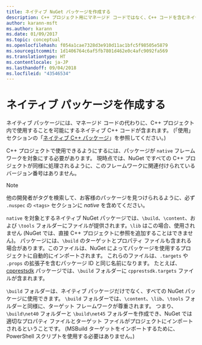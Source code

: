```yaml
---
title: ネイティブ NuGet パッケージを作成する
description: C++ プロジェクト用にマネージド コードではなく、C++ コードを含むネイティブ NuGet パッケージを作成する方法に関する詳細です。
author: karann-msft
ms.author: karann
ms.date: 01/09/2017
ms.topic: conceptual
ms.openlocfilehash: f054a1cae7328d3e910d11ac1bfc5f98505e5879
ms.sourcegitcommit: 1d1406764c6af5fb7801d462e0c4afc9092fa569
ms.translationtype: HT
ms.contentlocale: ja-JP
ms.lasthandoff: 09/04/2018
ms.locfileid: "43546534"
---
```

# <a name="creating-native-packages"></a>ネイティブ パッケージを作成する

ネイティブ パッケージには、マネージド コードの代わりに、C++ プロジェクト内で使用することを可能にするネイティブ C++ コードが含まれます。 (「使用」セクションの「[ネイティブ C++ パッケージ](../consume-packages/finding-and-choosing-packages.md#native-c-packages)」を参照してください。)

C++ プロジェクトで使用できるようにするには、パッケージが `native` フレームワークを対象にする必要があります。 現時点では、NuGet ですべての C++ プロジェクトが同様に処理されるように、このフレームワークに関連付けられているバージョン番号はありません。

> [!Note]
> 他の開発者がタグを検索して、お客様のパッケージを見つけられるように、必ず `.nuspec` の `<tags>` セクションに *native* を含めてください。

`native` を対象とするネイティブ NuGet パッケージでは、`\build`、`\content`、および `\tools` フォルダーにファイルが提供されます。`\lib` はこの場合、使用されません (NuGet では、直接 C++ プロジェクトに参照を追加することはできません)。 パッケージには、`\build` のターゲットとプロパティ ファイルも含まれる場合があります。このファイルは、NuGet によってパッケージを使用するプロジェクトに自動的にインポートされます。 これらのファイルは、`.targets` や `.props` の拡張子を含むパッケージ ID と同じ名前になります。 たとえば、[cpprestsdk](https://nuget.org/packages/cpprestsdk/) パッケージでは、`\build` フォルダーに `cpprestsdk.targets` ファイルが含まれます。

`\build` フォルダーは、ネイティブ パッケージだけでなく、すべての NuGet パッケージに使用できます。 `\build` フォルダーでは、`\content`、`\lib`、`\tools` フォルダーと同様に、ターゲット フレームワークが尊重されます。 つまり、`\build\net40` フォルダーと `\build\net45` フォルダーを作成でき、NuGet では適切なプロパティ ファイルとターゲット ファイルがプロジェクトにインポートされるということです。 (MSBuild ターゲットをインポートするために、PowerShell スクリプトを使用する必要はありません。)
